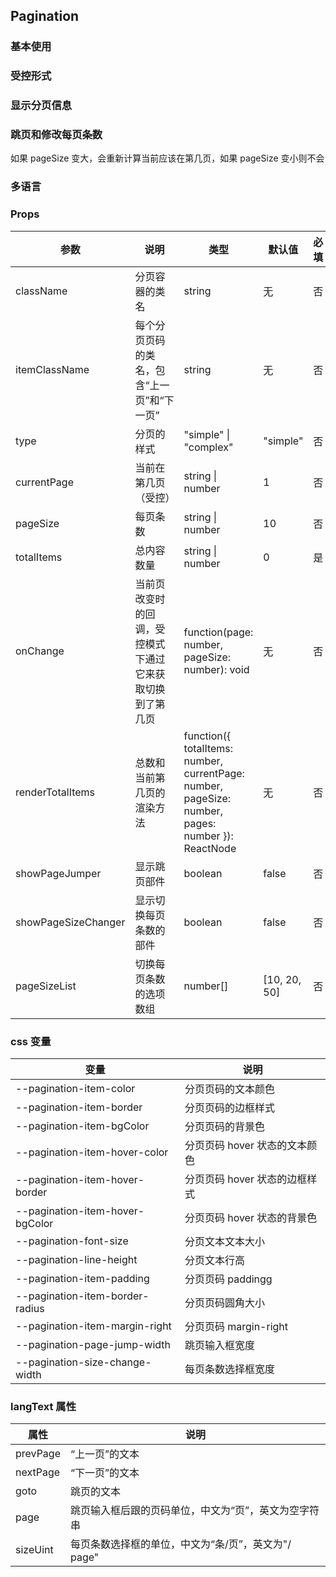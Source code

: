 ## Pagination

### 基本使用

<code src="../demo/pagination/pagination1.tsx"></code>

### 受控形式

<code src="../demo/pagination/pagination2.tsx"></code>

### 显示分页信息

<code src="../demo/pagination/pagination3.tsx"></code>

### 跳页和修改每页条数

如果 pageSize 变大，会重新计算当前应该在第几页，如果 pageSize 变小则不会

<code src="../demo/pagination/pagination4.tsx"></code>

### 多语言

<code src="../demo/pagination/pagination5.tsx"></code>

### Props

| 参数                | 说明                                                     | 类型                                                                                              | 默认值       | 必填 |
| ------------------- | -------------------------------------------------------- | ------------------------------------------------------------------------------------------------- | ------------ | ---- |
| className           | 分页容器的类名                                           | string                                                                                            | 无           | 否   |
| itemClassName       | 每个分页页码的类名，包含“上一页”和“下一页”               | string                                                                                            | 无           | 否   |
| type                | 分页的样式                                               | "simple" \| "complex"                                                                             | "simple"     | 否   |
| currentPage         | 当前在第几页（受控）                                     | string \| number                                                                                  | 1            | 否   |
| pageSize            | 每页条数                                                 | string \| number                                                                                  | 10           | 否   |
| totalItems          | 总内容数量                                               | string \| number                                                                                  | 0            | 是   |
| onChange            | 当前页改变时的回调，受控模式下通过它来获取切换到了第几页 | function(page: number, pageSize: number): void                                                    | 无           | 否   |
| renderTotalItems    | 总数和当前第几页的渲染方法                               | function({ totalItems: number, currentPage: number, pageSize: number, pages: number }): ReactNode | 无           | 否   |
| showPageJumper      | 显示跳页部件                                             | boolean                                                                                           | false        | 否   |
| showPageSizeChanger | 显示切换每页条数的部件                                   | boolean                                                                                           | false        | 否   |
| pageSizeList        | 切换每页条数的选项数组                                   | number[]                                                                                          | [10, 20, 50] | 否   |

### css 变量

| 变量                            | 说明                          |
| ------------------------------- | ----------------------------- |
| --pagination-item-color         | 分页页码的文本颜色            |
| --pagination-item-border        | 分页页码的边框样式            |
| --pagination-item-bgColor       | 分页页码的背景色              |
| --pagination-item-hover-color   | 分页页码 hover 状态的文本颜色 |
| --pagination-item-hover-border  | 分页页码 hover 状态的边框样式 |
| --pagination-item-hover-bgColor | 分页页码 hover 状态的背景色   |
| --pagination-font-size          | 分页文本文本大小              |
| --pagination-line-height        | 分页文本行高                  |
| --pagination-item-padding       | 分页页码 paddingg             |
| --pagination-item-border-radius | 分页页码圆角大小              |
| --pagination-item-margin-right  | 分页页码 margin-right         |
| --pagination-page-jump-width    | 跳页输入框宽度                |
| --pagination-size-change-width  | 每页条数选择框宽度            |

### langText 属性

| 属性     | 说明                                                 |
| -------- | ---------------------------------------------------- |
| prevPage | “上一页”的文本                                       |
| nextPage | “下一页”的文本                                       |
| goto     | 跳页的文本                                           |
| page     | 跳页输入框后跟的页码单位，中文为“页”，英文为空字符串 |
| sizeUint | 每页条数选择框的单位，中文为“条/页”，英文为"/ page"  |
